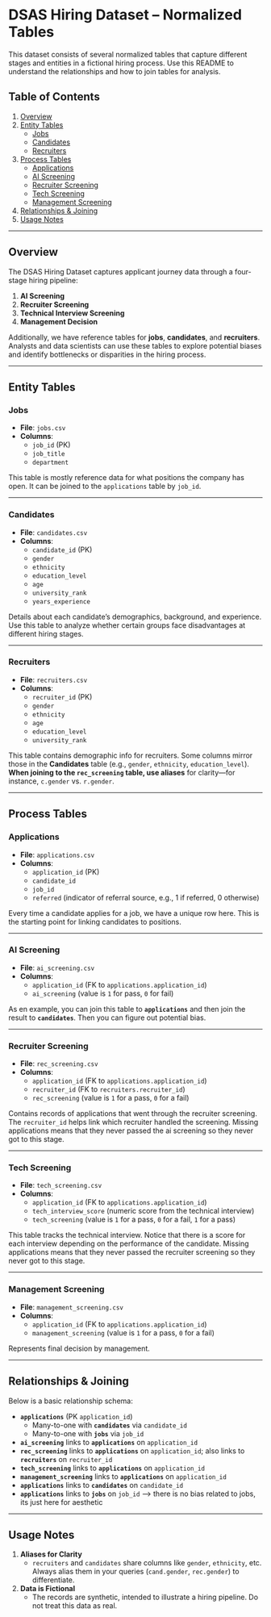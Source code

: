 # DSAS Hiring Dataset – Normalized Tables

This dataset consists of several normalized tables that capture different stages and entities in a fictional hiring process. Use this README to understand the relationships and how to join tables for analysis.

## Table of Contents
1. [Overview](#overview)  
2. [Entity Tables](#entity-tables)  
   - [Jobs](#jobs)  
   - [Candidates](#candidates)  
   - [Recruiters](#recruiters)  
3. [Process Tables](#process-tables)  
   - [Applications](#applications)  
   - [AI Screening](#ai-screening)  
   - [Recruiter Screening](#recruiter-screening)  
   - [Tech Screening](#tech-screening)  
   - [Management Screening](#management-screening)  
4. [Relationships & Joining](#relationships--joining)  
5. [Usage Notes](#usage-notes)  

---

## Overview
The DSAS Hiring Dataset captures applicant journey data through a four-stage hiring pipeline:

1. **AI Screening**  
2. **Recruiter Screening**  
3. **Technical Interview Screening**  
4. **Management Decision**  

Additionally, we have reference tables for **jobs**, **candidates**, and **recruiters**. Analysts and data scientists can use these tables to explore potential biases and identify bottlenecks or disparities in the hiring process.

---

## Entity Tables

### Jobs
- **File**: `jobs.csv`
- **Columns**:  
  - `job_id` (PK)  
  - `job_title`  
  - `department`

This table is mostly reference data for what positions the company has open. It can be joined to the `applications` table by `job_id`.

---

### Candidates
- **File**: `candidates.csv`
- **Columns**:  
  - `candidate_id` (PK)  
  - `gender`  
  - `ethnicity`  
  - `education_level`  
  - `age`  
  - `university_rank`  
  - `years_experience`

Details about each candidate’s demographics, background, and experience. Use this table to analyze whether certain groups face disadvantages at different hiring stages.

---

### Recruiters
- **File**: `recruiters.csv`
- **Columns**:  
  - `recruiter_id` (PK)  
  - `gender`  
  - `ethnicity`  
  - `age`  
  - `education_level`  
  - `university_rank`

This table contains demographic info for recruiters. Some columns mirror those in the **Candidates** table (e.g., `gender`, `ethnicity`, `education_level`). **When joining to the `rec_screening` table, use aliases** for clarity—for instance, `c.gender` vs. `r.gender`.

---

## Process Tables

### Applications
- **File**: `applications.csv`
- **Columns**:  
  - `application_id` (PK)  
  - `candidate_id`  
  - `job_id`  
  - `referred` (indicator of referral source, e.g., 1 if referred, 0 otherwise)

Every time a candidate applies for a job, we have a unique row here. This is the starting point for linking candidates to positions.

---

### AI Screening
- **File**: `ai_screening.csv`
- **Columns**:  
  - `application_id` (FK to `applications.application_id`)  
  - `ai_screening` (value is `1` for pass, `0` for fail)

As en example, you can join this table to **`applications`** and then join the result to **`candidates`**. Then you can figure out potential bias.

---

### Recruiter Screening
- **File**: `rec_screening.csv`
- **Columns**:  
  - `application_id` (FK to `applications.application_id`)  
  - `recruiter_id` (FK to `recruiters.recruiter_id`)  
  - `rec_screening` (value is `1` for a pass, `0` for a fail)

Contains records of applications that went through the recruiter screening. The `recruiter_id` helps link which recruiter handled the screening. Missing applications means that they never passed the ai screening so they never got to this stage.

---

### Tech Screening
- **File**: `tech_screening.csv`
- **Columns**:  
  - `application_id` (FK to `applications.application_id`)  
  - `tech_interview_score` (numeric score from the technical interview)  
  - `tech_screening` (value is `1` for a pass, `0` for a fail, `1` for a pass)

This table tracks the technical interview. Notice that there is a score for each interview depending on the performance of the candidate. Missing applications means that they never passed the recruiter screening so they never got to this stage.

---

### Management Screening
- **File**: `management_screening.csv`
- **Columns**:  
  - `application_id` (FK to `applications.application_id`)  
  - `management_screening` (value is `1` for a pass, `0` for a fail)

Represents final decision by management.

---

## Relationships & Joining
Below is a basic relationship schema:

- **`applications`** (PK `application_id`)
  - Many-to-one with **`candidates`** via `candidate_id`
  - Many-to-one with **`jobs`** via `job_id`
- **`ai_screening`** links to **`applications`** on `application_id`
- **`rec_screening`** links to **`applications`** on `application_id`; also links to **`recruiters`** on `recruiter_id`
- **`tech_screening`** links to **`applications`** on `application_id`
- **`management_screening`** links to **`applications`** on `application_id`
- **`applications`** links to **`candidates`** on `candidate_id`
- **`applications`** links to **`jobs`** on `job_id` --> there is no bias related to jobs, its just here for aesthetic 


---

## Usage Notes
1. **Aliases for Clarity**  
   - `recruiters` and `candidates` share columns like `gender`, `ethnicity`, etc. Always alias them in your queries (`cand.gender`, `rec.gender`) to differentiate.
2. **Data is Fictional**  
   - The records are synthetic, intended to illustrate a hiring pipeline. Do not treat this data as real.

